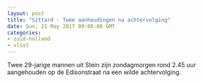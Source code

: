 ```yaml
---
layout: post
title: "Sittard - Twee aanhoudingen na achtervolging"
date: Sun, 21 May 2017 09:08:00 GMT
categories: 
- zuid-holland 
- vlist 
---
```


Twee 29-jarige mannen uit Stein zijn zondagmorgen rond 2.45 uur aangehouden op de Edisonstraat na een wilde achtervolging.
